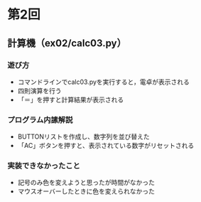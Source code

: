 # 第2回
## 計算機（ex02/calc03.py）
### 遊び方
* コマンドラインでcalc03.pyを実行すると，電卓が表示される
* 四則演算を行う
* 「＝」を押すと計算結果が表示される

### プログラム内䛾解説
* BUTTONリストを作成し、数字列を並び替えた
* 「AC」ボタンを押すと、表示されている数字がリセットされる
　

### 実装できなかったこと
* 記号のみ色を変えようと思ったが時間がなかった
* マウスオーバーしたときに色を変えられなかった
